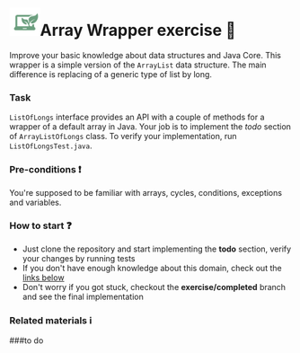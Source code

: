 # <img src="https://raw.githubusercontent.com/bobocode-projects/resources/master/image/logo_transparent_background.png" height=50/>Array Wrapper exercise :muscle:
Improve your basic knowledge about data structures and Java Core. 
This wrapper is a simple version of the `ArrayList` data structure. 
The main difference is replacing of a generic type of list by long.
### Task
`ListOfLongs` interface provides an API with a couple of methods for a wrapper of a default array in Java. Your job is to implement the *todo* section of `ArrayListOfLongs` class. 
To verify your implementation, run `ListOfLongsTest.java`.
 
### Pre-conditions :heavy_exclamation_mark:
You're supposed to be familiar with arrays, cycles, conditions, exceptions and variables.

### How to start :question:
* Just clone the repository and start implementing the **todo** section, verify your changes by running tests
* If you don't have enough knowledge about this domain, check out the [links below](#related-materials-information_source)
* Don't worry if you got stuck, checkout the **exercise/completed** branch and see the final implementation
 
### Related materials :information_source:
 ###to do